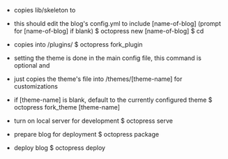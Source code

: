 * copies lib/skeleton to <path-to-blog>
* this should edit the blog's config.yml to include [name-of-blog] (prompt for [name-of-blog] if blank)
$ octopress new <path-to-blog> [name-of-blog]
$ cd <path-to-blog>

* copies <plugin-name> into <path-to-blog>/plugins/
$ octopress fork_plugin <plugin-name>

* setting the theme is done in the main config file, this command is optional and
* just copies the theme's file into <path-to-blog>/themes/[theme-name] for customizations
* if [theme-name] is blank, default to the currently configured theme
$ octopress fork_theme [theme-name]

* turn on local server for development
$ octopress serve

* prepare blog for deployment
$ octopress package

* deploy blog
$ octopress deploy
